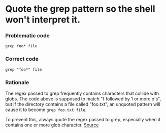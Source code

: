 # Quote the grep pattern so the shell won't interpret it.

### Problematic code
    grep foo* file

### Correct code
    grep "foo*" file

### Rationale
The regex passed to grep frequently contains characters that collide with globs. The code above is supposed to match "f followed by 1 or more o's", but if the directory contains a file called "foo.txt", an unquoted pattern will cause it to become `grep foo.txt file`.

To prevent this, always quote the regex passed to grep, especially when it contains one or more glob character.
[Source](https://github.com/koalaman/shellcheck/wiki/SC2062)

